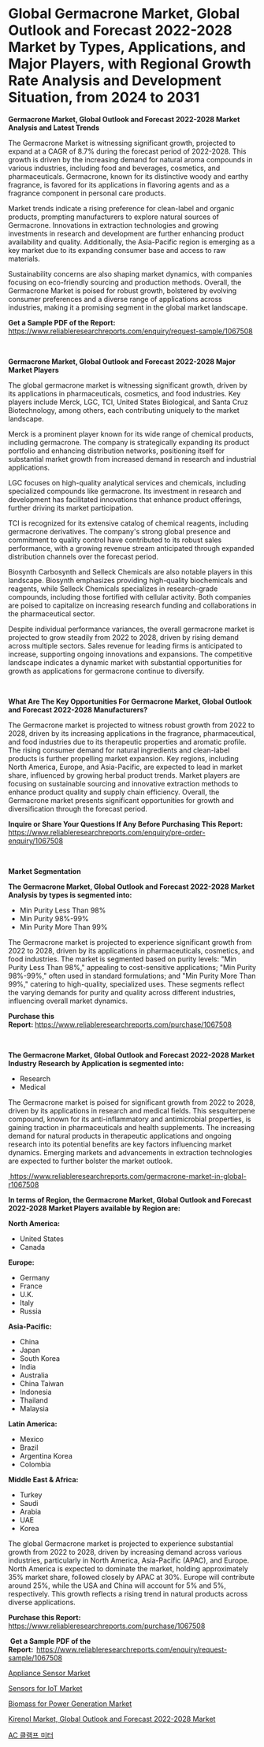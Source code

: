 <p><h1>Global Germacrone Market, Global Outlook and Forecast 2022-2028 Market by Types, Applications, and Major Players, with Regional Growth Rate Analysis and Development Situation, from 2024 to 2031</h1></p><p><strong>Germacrone Market, Global Outlook and Forecast 2022-2028 Market Analysis and Latest Trends</strong></p>
<p><p>The Germacrone Market is witnessing significant growth, projected to expand at a CAGR of 8.7% during the forecast period of 2022-2028. This growth is driven by the increasing demand for natural aroma compounds in various industries, including food and beverages, cosmetics, and pharmaceuticals. Germacrone, known for its distinctive woody and earthy fragrance, is favored for its applications in flavoring agents and as a fragrance component in personal care products.</p><p>Market trends indicate a rising preference for clean-label and organic products, prompting manufacturers to explore natural sources of Germacrone. Innovations in extraction technologies and growing investments in research and development are further enhancing product availability and quality. Additionally, the Asia-Pacific region is emerging as a key market due to its expanding consumer base and access to raw materials.</p><p>Sustainability concerns are also shaping market dynamics, with companies focusing on eco-friendly sourcing and production methods. Overall, the Germacrone Market is poised for robust growth, bolstered by evolving consumer preferences and a diverse range of applications across industries, making it a promising segment in the global market landscape.</p></p>
<p><strong>Get a Sample PDF of the Report:&nbsp;</strong> <a href="https://www.reliableresearchreports.com/enquiry/request-sample/1067508">https://www.reliableresearchreports.com/enquiry/request-sample/1067508</a></p>
<p>&nbsp;</p>
<p><strong>Germacrone Market, Global Outlook and Forecast 2022-2028 Major Market Players</strong></p>
<p><p>The global germacrone market is witnessing significant growth, driven by its applications in pharmaceuticals, cosmetics, and food industries. Key players include Merck, LGC, TCI, United States Biological, and Santa Cruz Biotechnology, among others, each contributing uniquely to the market landscape.</p><p>Merck is a prominent player known for its wide range of chemical products, including germacrone. The company is strategically expanding its product portfolio and enhancing distribution networks, positioning itself for substantial market growth from increased demand in research and industrial applications.</p><p>LGC focuses on high-quality analytical services and chemicals, including specialized compounds like germacrone. Its investment in research and development has facilitated innovations that enhance product offerings, further driving its market participation. </p><p>TCI is recognized for its extensive catalog of chemical reagents, including germacrone derivatives. The company's strong global presence and commitment to quality control have contributed to its robust sales performance, with a growing revenue stream anticipated through expanded distribution channels over the forecast period.</p><p>Biosynth Carbosynth and Selleck Chemicals are also notable players in this landscape. Biosynth emphasizes providing high-quality biochemicals and reagents, while Selleck Chemicals specializes in research-grade compounds, including those fortified with cellular activity. Both companies are poised to capitalize on increasing research funding and collaborations in the pharmaceutical sector.</p><p>Despite individual performance variances, the overall germacrone market is projected to grow steadily from 2022 to 2028, driven by rising demand across multiple sectors. Sales revenue for leading firms is anticipated to increase, supporting ongoing innovations and expansions. The competitive landscape indicates a dynamic market with substantial opportunities for growth as applications for germacrone continue to diversify.</p></p>
<p>&nbsp;</p>
<p><strong>What Are The Key Opportunities For Germacrone Market, Global Outlook and Forecast 2022-2028 Manufacturers?</strong></p>
<p><p>The Germacrone market is projected to witness robust growth from 2022 to 2028, driven by its increasing applications in the fragrance, pharmaceutical, and food industries due to its therapeutic properties and aromatic profile. The rising consumer demand for natural ingredients and clean-label products is further propelling market expansion. Key regions, including North America, Europe, and Asia-Pacific, are expected to lead in market share, influenced by growing herbal product trends. Market players are focusing on sustainable sourcing and innovative extraction methods to enhance product quality and supply chain efficiency. Overall, the Germacrone market presents significant opportunities for growth and diversification through the forecast period.</p></p>
<p><strong>Inquire or Share Your Questions If Any Before Purchasing This Report:</strong> <a href="https://www.reliableresearchreports.com/enquiry/pre-order-enquiry/1067508">https://www.reliableresearchreports.com/enquiry/pre-order-enquiry/1067508</a></p>
<p>&nbsp;</p>
<p><strong>Market Segmentation</strong></p>
<p><strong>The Germacrone Market, Global Outlook and Forecast 2022-2028 Market Analysis by types is segmented into:</strong></p>
<p><ul><li>Min Purity Less Than 98%</li><li>Min Purity 98%-99%</li><li>Min Purity More Than 99%</li></ul></p>
<p><p>The Germacrone market is projected to experience significant growth from 2022 to 2028, driven by its applications in pharmaceuticals, cosmetics, and food industries. The market is segmented based on purity levels: "Min Purity Less Than 98%," appealing to cost-sensitive applications; "Min Purity 98%-99%," often used in standard formulations; and "Min Purity More Than 99%," catering to high-quality, specialized uses. These segments reflect the varying demands for purity and quality across different industries, influencing overall market dynamics.</p></p>
<p><strong>Purchase this Report:&nbsp;</strong><a href="https://www.reliableresearchreports.com/purchase/1067508">https://www.reliableresearchreports.com/purchase/1067508</a></p>
<p>&nbsp;</p>
<p><strong>The Germacrone Market, Global Outlook and Forecast 2022-2028 Market Industry Research by Application is segmented into:</strong></p>
<p><ul><li>Research</li><li>Medical</li></ul></p>
<p><p>The Germacrone market is poised for significant growth from 2022 to 2028, driven by its applications in research and medical fields. This sesquiterpene compound, known for its anti-inflammatory and antimicrobial properties, is gaining traction in pharmaceuticals and health supplements. The increasing demand for natural products in therapeutic applications and ongoing research into its potential benefits are key factors influencing market dynamics. Emerging markets and advancements in extraction technologies are expected to further bolster the market outlook.</p></p>
<p><a href="https://www.reliableresearchreports.com/germacrone-market-in-global-r1067508">&nbsp;https://www.reliableresearchreports.com/germacrone-market-in-global-r1067508</a></p>
<p><strong>In terms of Region, the Germacrone Market, Global Outlook and Forecast 2022-2028 Market Players available by Region are:</strong></p>
<p>
    <p> <strong> North America: </strong>
        <ul>
            <li>United States</li>
            <li>Canada</li>
        </ul>
        </p> 
    <p> <strong> Europe: </strong>
        <ul>
            <li>Germany</li>
            <li>France</li>
            <li>U.K.</li>
            <li>Italy</li>
            <li>Russia</li>
        </ul>
        </p> 
    <p> <strong> Asia-Pacific: </strong>
        <ul>
            <li>China</li>
            <li>Japan</li>
            <li>South Korea</li>
            <li>India</li>
            <li>Australia</li>
            <li>China Taiwan</li>
            <li>Indonesia</li>
            <li>Thailand</li>
            <li>Malaysia</li>
        </ul>
        </p> 
    <p> <strong> Latin America: </strong>
        <ul>
            <li>Mexico</li>
            <li>Brazil</li>
            <li>Argentina Korea</li>
            <li>Colombia</li>
        </ul>
        </p> 
    <p> <strong> Middle East & Africa: </strong>
        <ul>
            <li>Turkey</li>
            <li>Saudi</li>
            <li>Arabia</li>
            <li>UAE</li>
            <li>Korea</li>
        </ul>
    </p>
    </p>
<p><p>The global Germacrone market is projected to experience substantial growth from 2022 to 2028, driven by increasing demand across various industries, particularly in North America, Asia-Pacific (APAC), and Europe. North America is expected to dominate the market, holding approximately 35% market share, followed closely by APAC at 30%. Europe will contribute around 25%, while the USA and China will account for 5% and 5%, respectively. This growth reflects a rising trend in natural products across diverse applications.</p></p>
<p><strong>Purchase this Report: </strong><a href="https://www.reliableresearchreports.com/purchase/1067508">https://www.reliableresearchreports.com/purchase/1067508</a></p>
<p>&nbsp;<strong>Get a Sample PDF of the Report:&nbsp;&nbsp;</strong><a href="https://www.reliableresearchreports.com/enquiry/request-sample/1067508">https://www.reliableresearchreports.com/enquiry/request-sample/1067508</a></p>
<p><strong></strong></p>
<p><p><a href="https://issuu.com/reportprime-2/docs/appliance-sensor-market-size-2030.p_c84459e2eaaa5f">Appliance Sensor Market</a></p><p><a href="https://issuu.com/reportprime-2/docs/sensors-for-iot-market-size-2030.pp_659c03a9f45b41">Sensors for IoT Market</a></p><p><a href="https://www.linkedin.com/pulse/biomass-power-generation-market-segmentation-geographical-jficf?trackingId=NW1JBoDlTfWSLcl9QM54MQ%3D%3D">Biomass for Power Generation Market</a></p><p><a href="https://github.com/Krish2023na/Market-Research-Report-List-6/blob/main/kirenol-market-global-outlook-and-forecast-2022-2028-market.md">Kirenol Market, Global Outlook and Forecast 2022-2028 Market</a></p><p><a href="https://medium.com/@nargishussain12/%EB%AF%B8%EB%9E%98-%EB%8C%80%EB%B9%84-%EA%B8%80%EB%A1%9C%EB%B2%8C-ac-%ED%81%B4%EB%9E%A8%ED%94%84-%EB%AF%B8%ED%84%B0-%EC%8B%9C%EC%9E%A5%EC%97%90-%EB%8C%80%ED%95%9C-%EC%A0%84%EB%9E%B5%EC%A0%81-%ED%86%B5%EC%B0%B0-2024-2031-9f27d72b1447">AC 클램프 미터</a></p></p>